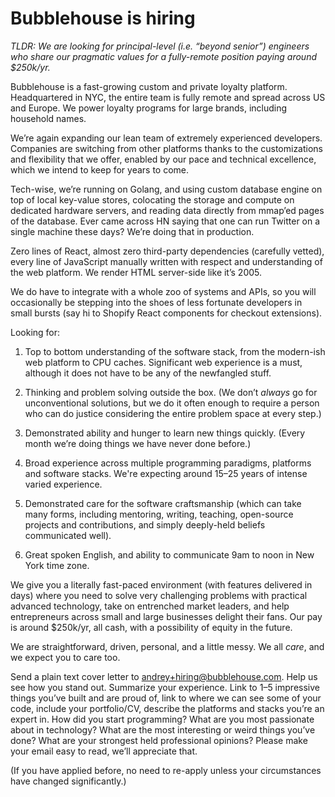 # Bubblehouse is hiring

_TLDR: We are looking for principal-level (i.e. “beyond senior”) engineers who share our pragmatic values for a fully-remote position paying around $250k/yr._

Bubblehouse is a fast-growing custom and private loyalty platform. Headquartered in NYC, the entire team is fully remote and spread across US and Europe. We power loyalty programs for large brands, including household names.

We’re again expanding our lean team of extremely experienced developers. Companies are switching from other platforms thanks to the customizations and flexibility that we offer, enabled by our pace and technical excellence, which we intend to keep for years to come.

Tech-wise, we’re running on Golang, and using custom database engine on top of local key-value stores, colocating the storage and compute on dedicated hardware servers, and reading data directly from mmap’ed pages of the database. Ever came across HN saying that one can run Twitter on a single machine these days? We’re doing that in production.

Zero lines of React, almost zero third-party dependencies (carefully vetted), every line of JavaScript manually written with respect and understanding of the web platform. We render HTML server-side like it’s 2005.

We do have to integrate with a whole zoo of systems and APIs, so you will occasionally be stepping into the shoes of less fortunate developers in small bursts (say hi to Shopify React components for checkout extensions).

Looking for:

1. Top to bottom understanding of the software stack, from the modern-ish web platform to CPU caches. Significant web experience is a must, although it does not have to be any of the newfangled stuff.

2. Thinking and problem solving outside the box. (We don’t _always_ go for unconventional solutions, but we do it often enough to require a person who can do justice considering the entire problem space at every step.)

3. Demonstrated ability and hunger to learn new things quickly. (Every month we’re doing things we have never done before.)

4. Broad experience across multiple programming paradigms, platforms and software stacks. We're expecting around 15–25 years of intense varied experience.

5. Demonstrated care for the software craftsmanship (which can take many forms, including mentoring, writing, teaching, open-source projects and contributions, and simply deeply-held beliefs communicated well).

6. Great spoken English, and ability to communicate 9am to noon in New York time zone.

We give you a literally fast-paced environment (with features delivered in days) where you need to solve very challenging problems with practical advanced technology, take on entrenched market leaders, and help entrepreneurs across small and large businesses delight their fans. Our pay is around $250k/yr, all cash, with a possibility of equity in the future.

We are straightforward, driven, personal, and a little messy. We all _care_, and we expect you to care too.

Send a plain text cover letter to [andrey+hiring@bubblehouse.com](mailto:andrey+hiring@bubblehouse.com). Help us see how you stand out. Summarize your experience. Link to 1–5 impressive things you’ve built and are proud of, link to where we can see some of your code, include your portfolio/CV, describe the platforms and stacks you’re an expert in. How did you start programming? What are you most passionate about in technology? What are the most interesting or weird things you’ve done? What are your strongest held professional opinions? Please make your email easy to read, we’ll appreciate that.

(If you have applied before, no need to re-apply unless your circumstances have changed significantly.)
